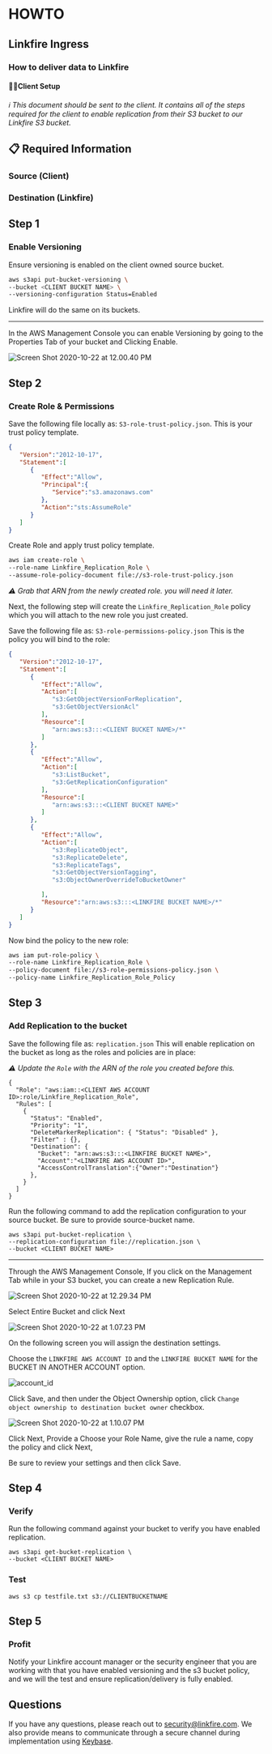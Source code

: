 # HOWTO

## Linkfire Ingress

### How to deliver data to Linkfire

#### 👩‍💼Client Setup

*ℹ️ This document should be sent to the client. It contains all of the steps required for the client to enable replication from their S3 bucket to our Linkfire S3 bucket.*



## 📋 Required Information

### Source (Client)

### Destination (Linkfire)



## Step 1

### Enable Versioning

Ensure versioning is enabled on the client owned source bucket.

```bash
aws s3api put-bucket-versioning \
--bucket <CLIENT BUCKET NAME> \
--versioning-configuration Status=Enabled
```

Linkfire will do the same on its buckets.

---

In the AWS Management Console you can enable Versioning by going to the Properties Tab of your bucket and Clicking Enable.

![Screen Shot 2020-10-22 at 12.00.40 PM](versioning.png)



## Step 2

### Create Role & Permissions

Save the following file locally as: `S3-role-trust-policy.json`. This is your trust policy template.

```json
{
   "Version":"2012-10-17",
   "Statement":[
      {
         "Effect":"Allow",
         "Principal":{
            "Service":"s3.amazonaws.com"
         },
         "Action":"sts:AssumeRole"
      }
   ]
}
```

Create Role and apply trust policy template.

```bash
aws iam create-role \
--role-name Linkfire_Replication_Role \
--assume-role-policy-document file://s3-role-trust-policy.json
```

*⚠️ Grab that ARN from the newly created role. you will need it later.*



Next, the following step will create the `Linkfire_Replication_Role` policy which you will attach to the new role you just created.

Save the following file as: `S3-role-permissions-policy.json`
This is the policy you will bind to the role:

```json
{
   "Version":"2012-10-17",
   "Statement":[
      {
         "Effect":"Allow",
         "Action":[
            "s3:GetObjectVersionForReplication",
            "s3:GetObjectVersionAcl"
         ],
         "Resource":[
            "arn:aws:s3:::<CLIENT BUCKET NAME>/*"
         ]
      },
      {
         "Effect":"Allow",
         "Action":[
            "s3:ListBucket",
            "s3:GetReplicationConfiguration"
         ],
         "Resource":[
            "arn:aws:s3:::<CLIENT BUCKET NAME>"
         ]
      },
      {
         "Effect":"Allow",
         "Action":[
            "s3:ReplicateObject",
            "s3:ReplicateDelete",
            "s3:ReplicateTags",
            "s3:GetObjectVersionTagging",
            "s3:ObjectOwnerOverrideToBucketOwner"

         ],
         "Resource":"arn:aws:s3:::<LINKFIRE BUCKET NAME>/*"
      }
   ]
}
```

Now bind the policy to the new role:

```bash
aws iam put-role-policy \
--role-name Linkfire_Replication_Role \
--policy-document file://s3-role-permissions-policy.json \
--policy-name Linkfire_Replication_Role_Policy
```



## Step 3

### Add Replication to the bucket

Save the following file as: `replication.json` This will enable replication on the bucket as long as the roles and policies are in place:

*⚠️ Update the `Role` with the ARN of the role you created before this.*

```
{
  "Role": "aws:iam::<CLIENT AWS ACCOUNT ID>:role/Linkfire_Replication_Role",
  "Rules": [
    {
      "Status": "Enabled",
      "Priority": "1",
      "DeleteMarkerReplication": { "Status": "Disabled" },
      "Filter" : {},
      "Destination": {
        "Bucket": "arn:aws:s3:::<LINKFIRE BUCKET NAME>",
        "Account":"<LINKFIRE AWS ACCOUNT ID>",
        "AccessControlTranslation":{"Owner":"Destination"}
      },
    }
  ]
}
```

Run the following command to add the replication configuration to your source bucket. Be sure to provide source-bucket name.

```
aws s3api put-bucket-replication \
--replication-configuration file://replication.json \
--bucket <CLIENT BUCKET NAME>
```

---

Through the AWS Management Console, If you click on the Management Tab while in your S3 bucket, you can create a new Replication Rule.

![Screen Shot 2020-10-22 at 12.29.34 PM](add_rule.png)

Select Entire Bucket and click Next

![Screen Shot 2020-10-22 at 1.07.23 PM](rule.png)

On the following screen you will assign the destination settings.

Choose the `LINKFIRE AWS ACCOUNT ID` and the `LINKFIRE BUCKET NAME` for the BUCKET IN ANOTHER ACCOUNT option.

![account_id](account_id.png)

Click Save, and then under the Object Ownership option, click `Change object ownership to destination bucket owner` checkbox.

![Screen Shot 2020-10-22 at 1.10.07 PM](ownership.png)

 Click Next, Provide a Choose your Role Name, give the rule a name, copy the policy and click Next, 

Be sure to review your settings and then click Save.



## Step 4

### Verify

Run the following command against your bucket to verify you have enabled replication.

```
aws s3api get-bucket-replication \
--bucket <CLIENT BUCKET NAME>
```

### Test

```
aws s3 cp testfile.txt s3://CLIENTBUCKETNAME
```



## Step 5

### Profit

Notify your Linkfire account manager or the security engineer that you are working with that you have enabled versioning and the s3 bucket policy, and we will the test and ensure replication/delivery is fully enabled.



## Questions

If you have any questions, please reach out to [security@linkfire.com](mailto:security@linkfire.com). We also provide means to communicate through a secure channel during implementation using [Keybase](https://keybase.io/linkfiresec). 

